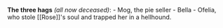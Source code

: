 **The three hags** *(all now deceased)*:
	- Mog, the pie seller
	- Bella
	- Ofelia, who stole [[Rose]]'s soul and trapped her in a hellhound.